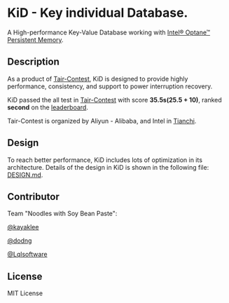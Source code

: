 # KiD - Key individual Database.
A High-performance Key-Value Database working with [Intel® Optane™ Persistent Memory](https://www.intel.com/content/www/us/en/architecture-and-technology/optane-dc-persistent-memory.html).

## Description
As a product of [Tair-Contest](https://github.com/Lqlsoftware/KiD/blob/main/doc/CONTEST.md), KiD is designed to provide highly performance, consistency, and support to power interruption recovery.

KiD passed the all test in [Tair-Contest](https://github.com/Lqlsoftware/KiD/blob/main/doc/CONTEST.md) with score **35.5s(25.5 + 10)**, ranked **second** on the [leaderboard](https://tianchi.aliyun.com/competition/entrance/531820/rankingList).

Tair-Contest is organized by Aliyun - Alibaba, and Intel in [Tianchi](https://tianchi.aliyun.com/competition/entrance/531820/introduction).

## Design
To reach better performance, KiD includes lots of optimization in its architecture.
Details of the design in KiD is shown in the following file: [DESIGN.md](https://github.com/Lqlsoftware/KiD/blob/main/doc/DESIGN.md).

## Contributor
Team "Noodles with Soy Bean Paste":

[@kayaklee](https://github.com/kayaklee)

[@dodng](https://github.com/dodng)

[@Lqlsoftware](https://github.com/Lqlsoftware)

## License
MIT License
